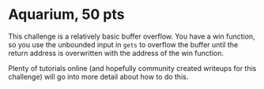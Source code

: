 # Aquarium, 50 pts

This challenge is a relatively basic buffer overflow. You have a win function, so you use the unbounded input in `gets` to overflow the buffer until the return address is overwritten with the address of the win function.

Plenty of tutorials online (and hopefully community created writeups for this challenge) will go into more detail about how to do this.
